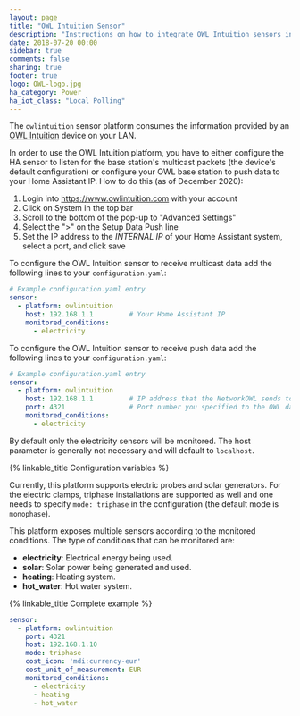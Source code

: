```yaml
---
layout: page
title: "OWL Intuition Sensor"
description: "Instructions on how to integrate OWL Intuition sensors into Home Assistant."
date: 2018-07-20 00:00
sidebar: true
comments: false
sharing: true
footer: true
logo: OWL-logo.jpg
ha_category: Power
ha_iot_class: "Local Polling"
---
```


The `owlintuition` sensor platform consumes the information provided by an [OWL Intuition](http://www.theowl.com/index.php/owl-intuition/) device on your LAN.

In order to use the OWL Intuition platform, you have to either configure the HA sensor to listen for the base station's multicast packets (the device's default configuration) or configure your OWL base station to push data to your Home Assistant IP. How to do this (as of December 2020):
1. Login into https://www.owlintuition.com with your account
2. Click on System in the top bar
3. Scroll to the bottom of the pop-up to "Advanced Settings"
4. Select the ">" on the Setup Data Push line
5. Set the IP address to the *INTERNAL IP* of your Home Assistant system, select a port, and click save

To configure the OWL Intuition sensor to receive multicast data add the following lines to your `configuration.yaml`:

```yaml
# Example configuration.yaml entry
sensor:
  - platform: owlintuition
    host: 192.168.1.1         # Your Home Assistant IP
    monitored_conditions:
      - electricity
```

To configure the OWL Intuition sensor to receive push data add the following lines to your `configuration.yaml`:

```yaml
# Example configuration.yaml entry
sensor:
  - platform: owlintuition
    host: 192.168.1.1         # IP address that the NetworkOWL sends to (your Home Assistant IP)
    port: 4321                # Port number you specified to the OWL data push settings
    monitored_conditions:
      - electricity
```
By default only the electricity sensors will be monitored. The host parameter is generally not necessary and will default to `localhost`.

{% linkable_title Configuration variables %}

Currently, this platform supports electric probes and solar generators. For the electric clamps, triphase installations are supported as well and one needs to specify `mode: triphase` in the configuration (the default mode is `monophase`).

This platform exposes multiple sensors according to the monitored conditions. The type of conditions that can be monitored are:

- **electricity**: Electrical energy being used.
- **solar**: Solar power being generated and used.
- **heating**: Heating system.
- **hot_water**: Hot water system.

{% linkable_title Complete example %}

```yaml
sensor:
  - platform: owlintuition
    port: 4321
    host: 192.168.1.10
    mode: triphase
    cost_icon: 'mdi:currency-eur'
    cost_unit_of_measurement: EUR
    monitored_conditions:
      - electricity
      - heating
      - hot_water
```
